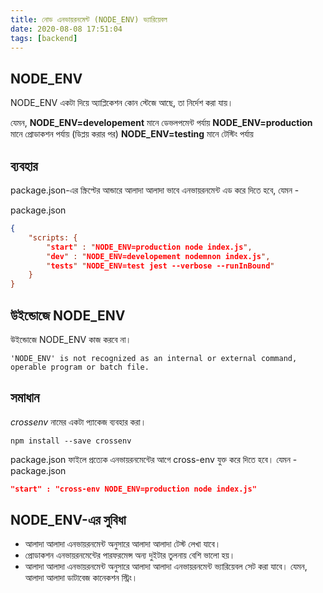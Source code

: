 ```yaml
---
title: নোড এনভায়রনমেন্ট (NODE_ENV) ভ্যারিয়েবল
date: 2020-08-08 17:51:04
tags: [backend]
---
```

## NODE_ENV
NODE_ENV একটা দিয়ে অ্যাপ্লিকেশন কোন স্টেজে আছে, তা নির্দেশ করা যায়।

যেমন,
__NODE_ENV=developement__ মানে ডেভলপমেন্ট পর্যায়
__NODE_ENV=production__  মানে প্রোডাকশন পর্যায় (ডিপ্লয় করার পর)
__NODE_ENV=testing__ মানে টেস্টিং পর্যায়

## ব্যবহার
package.json-এর স্ক্রিপ্টের আন্ডারে আলাদা আলাদা ভাবে এনভায়রনমেন্ট এড করে দিতে হবে, যেমন - 

package.json
```json
{
    "scripts: {
        "start" : "NODE_ENV=production node index.js",
        "dev" : "NODE_ENV=developement nodemnon index.js",
        "tests" "NODE_ENV=test jest --verbose --runInBound"
    }
}
```

## উইন্ডোজে NODE_ENV
উইন্ডোজে NODE_ENV কাজ করবে না।

```
'NODE_ENV' is not recognized as an internal or external command,
operable program or batch file.
```

## সমাধান

*crossenv* নামের একটা প্যাকেজ ব্যবহার করা।

```
npm install --save crossenv
```

package.json ফাইলে প্রত্যেক এনভায়রনমেন্টের আগে cross-env যুক্ত করে দিতে হবে। যেমন - 
package.json
```json
"start" : "cross-env NODE_ENV=production node index.js"
```

## NODE_ENV-এর সুবিধা
+ আলাদা আলাদা এনভায়রনমেন্ট অনুসারে আলাদা আলাদা টেস্ট লেখা যাবে।
+ প্রোডাকশন এনভায়রনমেন্টের পারফরমেন্স অন্য দুইটার তুলনায় বেশি ভালো হয়।
+ আলাদা আলাদা এনভায়রনমেন্ট অনুসারে আলাদা আলাদা এনভায়রনমেন্ট ভ্যারিয়েবল সেট করা যাবে। যেমন, আলাদা আলাদা ডাটাবেজ কানেকশন স্ট্রিং।